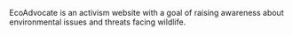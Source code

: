 EcoAdvocate is an activism website with a goal of raising awareness about environmental issues and threats facing wildlife.

